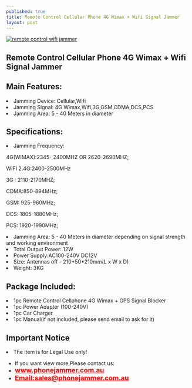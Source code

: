 ```yaml
---
published: true
title: Remote Control Cellular Phone 4G Wimax + Wifi Signal Jammer
layout: post
---
```

<a href="http://www.phonejammer.com.au/remote-control-cellular-phone-4g-wimax-wifi-signal-jammer-p-76.html"><img src="http://www.phonejammer.com.au/images/jammera/au4gjammer150629074_03.jpg"  alt="remote control wifi jammer"/></a>


<div class="std"> <h2>Remote Control Cellular Phone 4G Wimax + Wifi Signal Jammer</h2><h2>Main Features:</h2><li>Jamming Device: Cellular,Wifi </li><li>Jamming Signal: 4G Wimax,Wifi,3G,GSM,CDMA,DCS,PCS</li><li>Jamming Area: 5 - 40 Meters in diameter</li><h2>Specifications:</h2><li>Jamming Frequency:<p>4G(WIMAX):2345- 2400MHZ OR 2620-2690MHZ;</p><p>WIFI 2.4G:2400-2500MHz</p><p>3G : 2110-2170MHZ;</p><p>CDMA:850-894MHz;</p> <p>GSM: 925-960MHz;</p><p>DCS: 1805-1880MHz;</p><p>PCS: 1920-1990MHz;</p></li><li>Jamming Area: 5 - 40 Meters in diameter depending on signal strength and working environment</li><li>Total Output Power: 12W</li><li>Power Supply:AC100-240V  DC12V</li><li>Size: Antennas off - 210*50*210mm(L x W x D)</li><li>Weight: 3KG</li><h2>Package Included:</h2><li>1pc Remote Control Cellphone 4G Wimax + GPS Signal Blocker</li><li>1pc Power Adapter (100-240V)</li><li>1pc Car Charger</li><li>1pc Manual(if not included, please send email to ask for it)</li><h2>Important Notice</h2><li>The item is for Legal Use only!</li><!--html--> </div>

<div><ul>
<li>If you want view more,Please contact us:</li>
<li><a href="www.phonejammer.com.au"  title="www.phonejammer.com.au" style="font-size:18px; font-weight:bold; color:#F00;">www.phonejammer.com.au</a></li>
<li><a href="Mailto:sales@phonejammer.com.au" style="font-size:18px; font-weight:bold; color:#F00;">Email:sales@phonejammer.com.au</a></li>
</ul></div>
